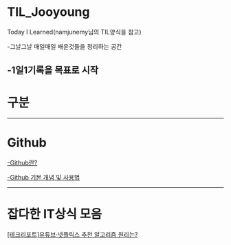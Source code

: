 # TIL_Jooyoung
Today I Learned(namjunemy님의 TIL양식을 참고)

-그날그날 매일매일 배운것들을 정리하는 공간

-1일1기록을 목표로 시작
---
# 구분
---
# Github

[-Github란?](https://github.com/cjy324/TIL_Jooyoung/blob/main/Github)

[-Github 기본 개념 및 사용법](https://github.com/cjy324/TIL_Jooyoung/blob/main/Github)

---
# 잡다한 IT상식 모음
[[테크리포트]유튜브·넷플릭스 추천 알고리즘 원리는?](http://www.nextdaily.co.kr/news/article.html?id=20201006800005)
